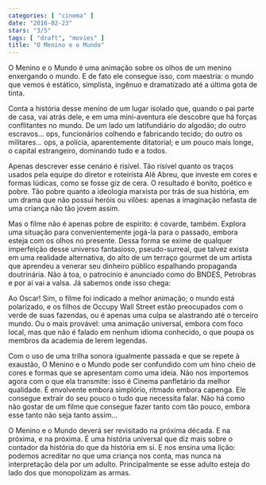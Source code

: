 ```yaml
---
categories: [ "cinema" ]
date: "2016-02-23"
stars: "3/5"
tags: [ "draft", "movies" ]
title: "O Menino e o Mundo"
---
```

O Menino e o Mundo é uma animação sobre os olhos de um menino
enxergando o mundo. E de fato ele consegue isso, com maestria: o mundo
que vemos é estático, simplista, ingênuo e dramatizado até a última
gota de tinta.

Conta a história desse menino de um lugar isolado que, quando o pai parte
de casa, vai atrás dele, e em uma mini-aventura ele descobre que há
forças conflitantes no mundo. De um lado um latifundiário do algodão;
do outro escravos... ops, funcionários colhendo e fabricando tecido;
do outro os militares... ops, a polícia, aparentemente ditatorial;
e um pouco mais longe, o capital estrangeiro, dominando tudo e a todos.

Apenas descrever esse cenário é risível. Tão risível quanto os
traços usados pela equipe do diretor e roteirista Alê Abreu, que investe
em cores e formas lúdicas, como se fosse giz de cera. O resultado é
bonito, poético e pobre. Tão pobre quanto a ideologia marxista por
trás de sua história, em um drama que não possui heróis ou vilões:
apenas a imaginação nefasta de uma criança não tão jovem assim.

Mas o filme não é apenas pobre de espírito: é covarde,
também. Explora uma situação para convenientemente jogá-la para o
passado, embora esteja com os olhos no presente. Dessa forma se exime
de qualquer imperfeição desse universo fantasioso, pseudo-surreal, que
talvez exista em uma realidade alternativa, do alto de um terraço gourmet
de um artista que aprendeu a venerar seu dinheiro público espalhando
propaganda doutrinária. Não à toa, o patrocínio é anunciado como
do BNDES, Petrobras e por aí vai a valsa. Já sabemos onde isso chega:

Ao Oscar! Sim, o filme foi indicado a melhor animação; o mundo está
polarizado, e os filhos de Occupy Wall Street estão preocupados com
o verde de suas fazendas, ou é apenas uma culpa se alastrando até o
terceiro mundo. Ou o mais provável: uma animação universal, embora
com foco local, mas que não é falado em nenhum idioma conhecido,
o que poupa os membros da academia de lerem legendas.

Com o uso de uma trilha sonora igualmente passada e que se repete à
exaustão, O Menino e o Mundo pode ser confundido com um hino cheio de
cores e formas que se apresentam como uma ideia. Não nos importemos
agora com o que ela transmite: isso é Cinema panfletário da melhor
qualidade. É envolvente embora simplório, ritmado embora capenga. Ele
consegue extrair do seu pouco o tudo que necessita falar. Não há como
não gostar de um filme que consegue fazer tanto com tão pouco, embora
esse tanto não seja tanto assim...

O Menino e o Mundo deverá ser revisitado na próxima década. E na
próxima, e na próxima. É uma história universal que diz mais sobre
o contador da história do que da história em si. E nos ensina uma
lição: podemos acreditar no que uma criança nos conta, mas nunca na
interpretação dela por um adulto. Principalmente se esse adulto esteja
do lado dos que monopolizam as armas.
